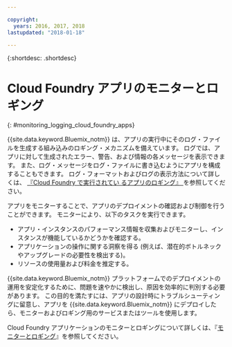 ```yaml
---

copyright:
  years: 2016, 2017, 2018
lastupdated: "2018-01-18"

---
```


{:shortdesc: .shortdesc}


# Cloud Foundry アプリのモニターとロギング
{: #monitoring_logging_cloud_foundry_apps}

{{site.data.keyword.Bluemix_notm}} は、アプリの実行中にそのログ・ファイルを生成する組み込みのロギング・メカニズムを備えています。 ログでは、アプリに対して生成されたエラー、警告、および情報の各メッセージを表示できます。 また、ログ・メッセージをログ・ファイルに書き込むようにアプリを構成することもできます。 ログ・フォーマットおよびログの表示方法について詳しくは、
[『Cloud Foundry で実行されてい
るアプリのロギング』 ](../monitor_log/logging.html#logging_for_bluemix_apps)を参照してください。

アプリをモニターすることで、アプリのデプロイメントの確認および制御を行うことができます。 モニターにより、以下のタスクを実行できます。

* アプリ・インスタンスのパフォーマンス情報を収集およびモニターし、インスタンスが機能しているかどうかを確認する。
* アプリケーションの操作に関する洞察を得る (例えば、潜在的ボトルネックやアップグレードの必要性を検出する)。
* リソースの使用量および料金を推定する。

{{site.data.keyword.Bluemix_notm}} プラットフォームでのデプロイメントの運用を安定化するために、問題を速やかに検出し、原因を効率的に判別する必要があります。 この目的を満たすには、アプリの設計時にトラブルシューティングに留意し、アプリを {{site.data.keyword.Bluemix_notm}} にデプロイしたら、モニターおよびロギング用のサービスまたはツールを使用します。

Cloud Foundry アプリケーションのモニターとロギングについて詳しくは、『[モニターとロギング](../monitor_log/logging.html)』を参照してください。

